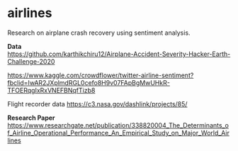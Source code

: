 # airlines
Research on airplane crash recovery using sentiment analysis.

<b> Data </b><br>
https://github.com/karthikchiru12/Airplane-Accident-Severity-Hacker-Earth-Challenge-2020 <br>

https://www.kaggle.com/crowdflower/twitter-airline-sentiment?fbclid=IwAR2JXplmdRGL0cefo8H9v07FApBgMwUHkR-TFOERqgIxRxVNEFBNqfTizb8 <br>

Flight recorder data
https://c3.nasa.gov/dashlink/projects/85/<br>


<b> Research Paper </b> <br>
https://www.researchgate.net/publication/338820004_The_Determinants_of_Airline_Operational_Performance_An_Empirical_Study_on_Major_World_Airlines
